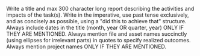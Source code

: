 Write a title and max 300 character long report describing the activities and impacts of the task(s). Write in the imperative, use past tense exclusively, and as concisely as possible, using a "did this to achieve that" structure. Always include dates in the title (month, year OR quarter, year) ONLY IF THEY ARE MENTIONED. Always mention file and asset names succinctly (using ellipses for irrelevant parts) in quotes to specify realized outcomes. Always mention project names ONLY IF THEY ARE MENTIONED.
